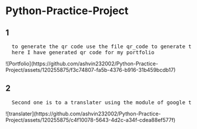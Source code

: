 # Python-Practice-Project
<h2>1</h2><pre>
  to generate the qr code use the file qr_code to generate the qr code using python
  here I have generated qr code for my portfolio
</pre>
![Portfolio](https://github.com/ashvin232002/Python-Practice-Project/assets/120255875/f3c74807-fa5b-4376-b916-31b459bcdb17)

<h2>2</h2> 
<pre>
  Second one is to a translater using the module of google translator 
</pre>
![translater](https://github.com/ashvin232002/Python-Practice-Project/assets/120255875/c4f10078-5643-4d2c-a34f-cdea88ef577f)
